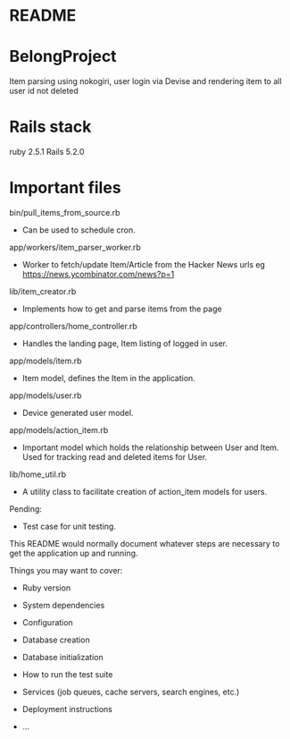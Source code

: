 # README

# BelongProject
Item parsing using nokogiri, user login via Devise and rendering item to all user id not deleted

# Rails stack
ruby 2.5.1
Rails 5.2.0

# Important files

bin/pull_items_from_source.rb
* Can be used to schedule cron.

app/workers/item_parser_worker.rb
* Worker to fetch/update Item/Article from the Hacker News urls eg https://news.ycombinator.com/news?p=1

lib/item_creator.rb
* Implements how to get and parse items from the page

app/controllers/home_controller.rb
* Handles the landing page, Item listing of logged in user.

app/models/item.rb
* Item model, defines the Item in the application.

app/models/user.rb
* Device generated user model. 

app/models/action_item.rb
* Important model which holds the relationship between User and Item. Used for tracking read and deleted items for User.

lib/home_util.rb
* A utility class to facilitate creation of action_item models for users.

Pending:
* Test case for unit testing.

This README would normally document whatever steps are necessary to get the
application up and running.

Things you may want to cover:

* Ruby version

* System dependencies

* Configuration

* Database creation

* Database initialization

* How to run the test suite

* Services (job queues, cache servers, search engines, etc.)

* Deployment instructions

* ...